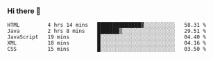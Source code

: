 ### Hi there 👋

<!--START_SECTION:waka-->
```text
HTML         4 hrs 14 mins   ██████████████▓░░░░░░░░░░   58.31 % 
Java         2 hrs 8 mins    ███████▒░░░░░░░░░░░░░░░░░   29.51 % 
JavaScript   19 mins         █░░░░░░░░░░░░░░░░░░░░░░░░   04.40 % 
XML          18 mins         █░░░░░░░░░░░░░░░░░░░░░░░░   04.16 % 
CSS          15 mins         █░░░░░░░░░░░░░░░░░░░░░░░░   03.50 % 
```
<!--END_SECTION:waka-->


<!--
**AnkelMauCastillo/AnkelMauCastillo** is a ✨ _special_ ✨ repository because its `README.md` (this file) appears on your GitHub profile.

Here are some ideas to get you started:

- 🔭 I’m currently working on ...
- 🌱 I’m currently learning ...
- 👯 I’m looking to collaborate on ...
- 🤔 I’m looking for help with ...
- 💬 Ask me about ...
- 📫 How to reach me: ...
- 😄 Pronouns: ...
- ⚡ Fun fact: ...
-->
